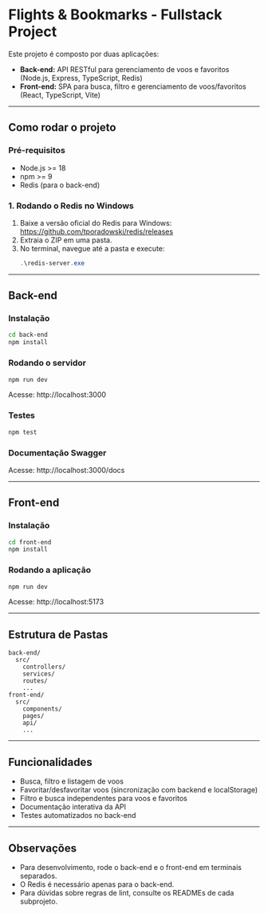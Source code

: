 # Flights & Bookmarks - Fullstack Project

Este projeto é composto por duas aplicações:
- **Back-end:** API RESTful para gerenciamento de voos e favoritos (Node.js, Express, TypeScript, Redis)
- **Front-end:** SPA para busca, filtro e gerenciamento de voos/favoritos (React, TypeScript, Vite)

---

## Como rodar o projeto

### Pré-requisitos
- Node.js >= 18
- npm >= 9
- Redis (para o back-end)

### 1. Rodando o Redis no Windows
1. Baixe a versão oficial do Redis para Windows: https://github.com/tporadowski/redis/releases
2. Extraia o ZIP em uma pasta.
3. No terminal, navegue até a pasta e execute:
   ```powershell
   .\redis-server.exe
   ```

---

## Back-end

### Instalação
```bash
cd back-end
npm install
```

### Rodando o servidor
```bash
npm run dev
```
Acesse: http://localhost:3000

### Testes
```bash
npm test
```

### Documentação Swagger
Acesse: http://localhost:3000/docs

---

## Front-end

### Instalação
```bash
cd front-end
npm install
```

### Rodando a aplicação
```bash
npm run dev
```
Acesse: http://localhost:5173

---

## Estrutura de Pastas
```
back-end/
  src/
    controllers/
    services/
    routes/
    ...
front-end/
  src/
    components/
    pages/
    api/
    ...
```

---

## Funcionalidades
- Busca, filtro e listagem de voos
- Favoritar/desfavoritar voos (sincronização com backend e localStorage)
- Filtro e busca independentes para voos e favoritos
- Documentação interativa da API
- Testes automatizados no back-end

---

## Observações
- Para desenvolvimento, rode o back-end e o front-end em terminais separados.
- O Redis é necessário apenas para o back-end.
- Para dúvidas sobre regras de lint, consulte os READMEs de cada subprojeto.
